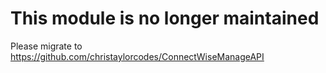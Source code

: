 ﻿# This module is no longer maintained
 Please migrate to https://github.com/christaylorcodes/ConnectWiseManageAPI
 
